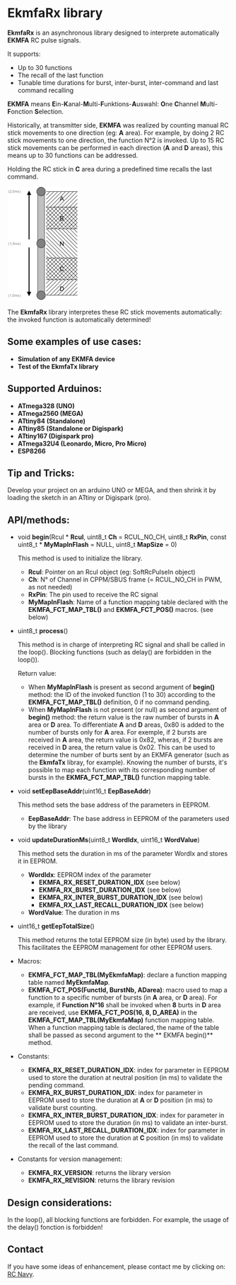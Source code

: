EkmfaRx library
===============

**EkmfaRx** is an asynchronous library designed to interprete automatically **EKMFA** RC pulse signals.

It supports:

- Up to 30 functions
- The recall of the last function
- Tunable time durations for burst, inter-burst, inter-command and last command recalling

**EKMFA** means **E**in-**K**anal-**M**ulti-**F**unktions-**A**uswahl: **O**ne **C**hannel **M**ulti-**F**onction **S**election.

Historically, at transmitter side, **EKMFA** was realized by counting manual RC stick movements to one direction (eg: **A** area). For example, by doing 2 RC stick movements to one direction, the function N°2 is invoked.
Up to 15 RC stick movements can be performed in each direction (**A** and **D** areas), this means up to 30 functions can be addressed.

Holding the RC stick in **C** area during a predefined time recalls the last command.

![StickPositions](StickPositions.png)

The **EkmfaRx** library interpretes these RC stick movements automatically: the invoked function is automatically determined!

Some examples of use cases:
-------------------------

* **Simulation of any EKMFA device**
* **Test of the EkmfaTx library**


Supported Arduinos:
------------------
* **ATmega328 (UNO)**
* **ATmega2560 (MEGA)**
* **ATtiny84 (Standalone)**
* **ATtiny85 (Standalone or Digispark)**
* **ATtiny167 (Digispark pro)**
* **ATmega32U4 (Leonardo, Micro, Pro Micro)**
* **ESP8266**

Tip and Tricks:
--------------
Develop your project on an arduino UNO or MEGA, and then shrink it by loading the sketch in an ATtiny or Digispark (pro).


API/methods:
-----------
* void **begin**(Rcul * **Rcul**, uint8_t **Ch** = RCUL_NO_CH, uint8_t **RxPin**, const uint8_t * **MyMapInFlash** = NULL,  uint8_t **MapSize** = 0)

    This method is used to initialize the library.

    * **Rcul**: Pointer on an Rcul object (eg: SoftRcPulseIn object)
    * **Ch**: N° of Channel in CPPM/SBUS frame (= RCUL_NO_CH in PWM, as not needed)
    * **RxPin**: The pin used to receive the RC signal
    * **MyMapInFlash**: Name of a function mapping table declared with the **EKMFA_FCT_MAP_TBL()** and **EKMFA_FCT_POS()** macros. (see below)

* uint8_t **process**()

    This method is in charge of interpreting RC signal and shall be called in the loop(). Blocking functions (such as delay() are forbidden in the loop()).

    Return value: 

    * When **MyMapInFlash** is present as second argument of **begin()** method: the ID of the invoked function (1 to 30) according to the **EKMFA_FCT_MAP_TBL()** definition, 0 if no command pending.
    * When **MyMapInFlash** is not present (or null) as second argument of **begin()** method: the return value is the raw number of bursts in **A** area or **D** area. To differentiate **A** and **D** areas, 0x80 is added to the number of bursts only for **A** area. For exemple, if 2 bursts are received in **A** area, the return value is 0x82, wheras, if 2 bursts are received in **D** area, the return value is 0x02. This can be used to determine the number of burts sent by an EKMFA generator (such as the **EkmfaTx** libray, for example). Knowing the number of bursts, it's possible to map each function with its corresponding number of bursts in the **EKMFA_FCT_MAP_TBL()** function mapping table.

* void **setEepBaseAddr**(uint16_t **EepBaseAddr**)

    This method sets the base address of the parameters in EEPROM.

    * **EepBaseAddr**: The base address in EEPROM of the parameters used by the library

* void **updateDurationMs**(uint8_t **WordIdx**, uint16_t **WordValue**)

    This method sets the duration in ms of the parameter WordIx and stores it in EEPROM.

    * **WordIdx**: EEPROM index of the parameter
        * **EKMFA_RX_RESET_DURATION_IDX** (see below)
        * **EKMFA_RX_BURST_DURATION_IDX** (see below)
        * **EKMFA_RX_INTER_BURST_DURATION_IDX** (see below)
        * **EKMFA_RX_LAST_RECALL_DURATION_IDX** (see below)
    * **WordValue**: The duration in ms

* uint16_t **getEepTotalSize**()

    This method returns the total EEPROM size (in byte) used by the library. This facilitates the EEPROM management for other EEPROM users.

* Macros:

	* **EKMFA_FCT_MAP_TBL(MyEkmfaMap)**: declare a function mapping table named **MyEkmfaMap**.
	* **EKMFA_FCT_POS(FunctId, BurstNb, ADarea)**: macro used to map a function to a specific number of bursts (in **A** area, or **D** area). For example, if **Function N°16** shall be invoked when **8** burts in **D** area are received, use **EKMFA_FCT_POS(16,  8, D_AREA)** in the **EKMFA_FCT_MAP_TBL(MyEkmfaMap)** function mapping table. When a function mapping table is declared, the name of the table shall be passed as second argument to the ** EKMFA begin()** method.


* Constants:

	* **EKMFA_RX_RESET_DURATION_IDX**: index for parameter in EEPROM used to store the duration at neutral position (in ms) to validate the pending command.
	* **EKMFA_RX_BURST_DURATION_IDX**: index for parameter in EEPROM used to store the duration at **A** or **D** position (in ms) to validate burst counting.
	* **EKMFA_RX_INTER_BURST_DURATION_IDX**: index for parameter in EEPROM used to store the duration (in ms) to validate an inter-burst.
	* **EKMFA_RX_LAST_RECALL_DURATION_IDX**: index for parameter in EEPROM used to store the duration at **C** position (in ms) to validate the recall of the last command.

* Constants for version management:
	* **EKMFA_RX_VERSION**: returns the library version
	* **EKMFA_RX_REVISION**: returns the library revision

Design considerations:
---------------------
In the loop(), all blocking functions are forbidden.
For example, the usage of the delay() fonction is forbidden!

Contact
-------

If you have some ideas of enhancement, please contact me by clicking on: [RC Navy](http://p.loussouarn.free.fr/contact.html).

